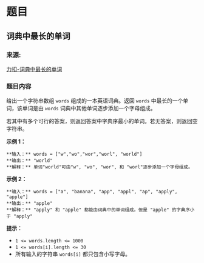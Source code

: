 # 题目

## 词典中最长的单词

### 来源:

[力扣-词典中最长的单词](https://leetcode-cn.com/problems/longest-word-in-dictionary/)

### 题目内容

给出一个字符串数组 `words` 组成的一本英语词典。返回 `words` 中最长的一个单词，该单词是由 `words`
词典中其他单词逐步添加一个字母组成。

若其中有多个可行的答案，则返回答案中字典序最小的单词。若无答案，则返回空字符串。



**示例 1：**

    
    
    **输入：** words = ["w","wo","wor","worl", "world"]
    **输出：** "world"
    **解释：** 单词"world"可由"w", "wo", "wor", 和 "worl"逐步添加一个字母组成。
    

**示例 2：**

    
    
    **输入：** words = ["a", "banana", "app", "appl", "ap", "apply", "apple"]
    **输出：** "apple"
    **解释：** "apply" 和 "apple" 都能由词典中的单词组成。但是 "apple" 的字典序小于 "apply" 
    



**提示：**

  * `1 <= words.length <= 1000`
  * `1 <= words[i].length <= 30`
  * 所有输入的字符串 `words[i]` 都只包含小写字母。

